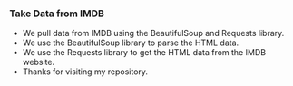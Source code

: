 ### Take Data from IMDB

- We pull data from IMDB using the BeautifulSoup and Requests library.
- We use the BeautifulSoup library to parse the HTML data.
- We use the Requests library to get the HTML data from the IMDB website.
- Thanks for visiting my repository.
